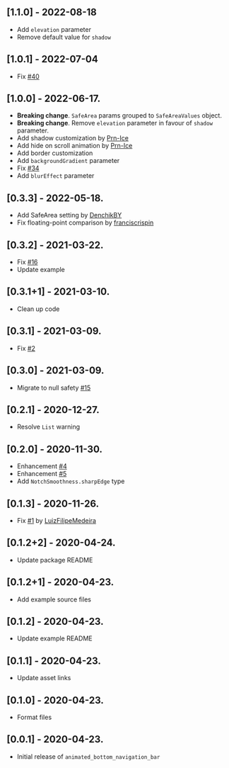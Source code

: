 ## [1.1.0] - 2022-08-18
* Add `elevation` parameter
* Remove default value for `shadow`

## [1.0.1] - 2022-07-04
* Fix [#40](https://github.com/vizhan-lanars/animated-bottom-navigation-bar-flutter/issues/40)

## [1.0.0] - 2022-06-17.
* **Breaking change**. `SafeArea` params grouped to `SafeAreaValues` object.
* **Breaking change**. Remove `elevation` parameter in favour of `shadow` parameter.
* Add shadow customization by [Prn-Ice](https://github.com/Prn-Ice)
* Add hide on scroll animation by [Prn-Ice](https://github.com/Prn-Ice)
* Add border customization
* Add `backgroundGradient` parameter
* Fix [#34](https://github.com/vizhan-lanars/animated-bottom-navigation-bar-flutter/issues/34)
* Add `blurEffect` parameter

## [0.3.3] - 2022-05-18.
* Add SafeArea setting by [DenchikBY](https://github.com/DenchikBY)
* Fix floating-point comparison by [franciscrispin](https://github.com/franciscrispin)

## [0.3.2] - 2021-03-22.
* Fix [#16](https://github.com/LanarsInc/animated-bottom-navigation-bar-flutter/issues/16)
* Update example

## [0.3.1+1] - 2021-03-10.
* Clean up code

## [0.3.1] - 2021-03-09.
* Fix [#2](https://github.com/LanarsInc/animated-bottom-navigation-bar-flutter/issues/2)

## [0.3.0] - 2021-03-09.
* Migrate to null safety [#15](https://github.com/LanarsInc/animated-bottom-navigation-bar-flutter/issues/15)

## [0.2.1] - 2020-12-27.
* Resolve `List` warning

## [0.2.0] - 2020-11-30.

* Enhancement [#4](https://github.com/LanarsInc/animated-bottom-navigation-bar-flutter/issues/4)
* Enhancement [#5](https://github.com/LanarsInc/animated-bottom-navigation-bar-flutter/issues/5)
* Add `NotchSmoothness.sharpEdge` type

## [0.1.3] - 2020-11-26.

* Fix [#1](https://github.com/LanarsInc/animated-bottom-navigation-bar-flutter/issues/1) by [LuizFilipeMedeira](https://github.com/LuizFilipeMedeira)

## [0.1.2+2] - 2020-04-24.

* Update package README

## [0.1.2+1] - 2020-04-23.

* Add example source files

## [0.1.2] - 2020-04-23.

* Update example README

## [0.1.1] - 2020-04-23.

* Update asset links

## [0.1.0] - 2020-04-23.

* Format files

## [0.0.1] - 2020-04-23.

* Initial release of `animated_bottom_navigation_bar`